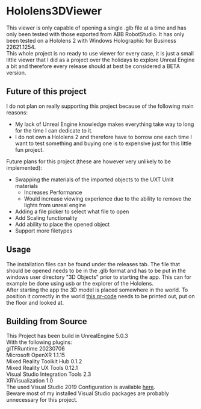 # Hololens3DViewer

This viewer is only capable of opening a single .glb file at a time and has only been tested with those exported from ABB RobotStudio.
It has only been tested on a Hololens 2 with Windows Holographic for Business 22621.1254.\
This whole project is no ready to use viewer for every case, it is just a small little viewer that I did as a project over the holidays to explore Unreal Engine a bit and therefore every release should at best be considered a BETA version.

## Future of this project

I do not plan on really supporting this project because of the following main reasons:

* My lack of Unreal Engine knowledge makes everything take way to long for the time I can dedicate to it.
* I do not own a Hololens 2 and therefore have to borrow one each time I want to test something and buying one is to expensive just for this little fun project.

Future plans for this project (these are however very unlikely to be implemented):

* Swapping the materials of the imported objects to the UXT Unlit materials
  * Increases Performance
  * Would increase viewing experience due to the ability to remove the lights from unreal engine
* Adding a file picker to select what file to open
* Add Scaling functionality
* Add ability to place the opened object
* Support more filetypes

## Usage

The installation files can be found under the releases tab.
The file that should be opened needs to be in the .glb format and has to be put in the windows user directory "3D Objects" prior to starting the app. This can for example be done using usb or the explorer of the Hololens.\
After starting the app the 3D model is placed somewhere in the world. To position it correctly in the world [this qr-code](docs/qrcode.pdf) needs to be printed out, put on the floor and looked at.

## Building from Source

This Project has been build in UnrealEngine 5.0.3\
With the following plugins:\
glTFRuntime 20230706\
Microsoft OpenXR 1.1.15\
Mixed Reality Toolkit Hub 0.1.2\
Mixed Reality UX Tools 0.12.1\
Visual Studio Integration Tools 2.3\
XRVisualization 1.0\
The used Visual Studio 2019 Configuration is available [here](docs/.vsconfig).\
Beware most of my installed Visual Studio packages are probably unnecessary for this project.